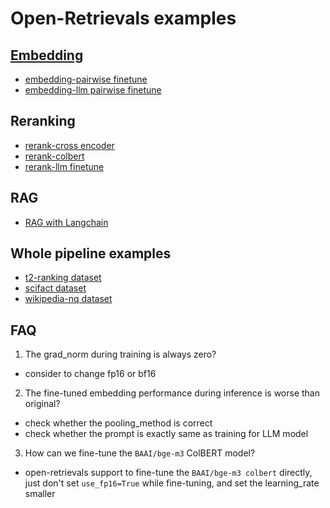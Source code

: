 # Open-Retrievals examples

## [Embedding](./0_embedding)
- [embedding-pairwise finetune](./0_embedding/train_pairwise.py)
- [embedding-llm pairwise finetune](./0_embedding/train_llm.py)


## Reranking
- [rerank-cross encoder](./2_reranking/train_cross_encoder.py)
- [rerank-colbert](3_colbert/rerank_colbert.py)
- [rerank-llm finetune](./2_reranking/train_llm.py)


## RAG
- [RAG with Langchain](4_rag/rag_langchain_demo.py)


## Whole pipeline examples
- [t2-ranking dataset](./t2_ranking/README.md)
- [scifact dataset](./scifact/README.md)
- [wikipedia-nq dataset](./wikipedia-nq/README.md)


## FAQ

1. The grad_norm during training is always zero?
- consider to change fp16 or bf16

2. The fine-tuned embedding performance during inference is worse than original?
- check whether the pooling_method is correct
- check whether the prompt is exactly same as training for LLM model

3. How can we fine-tune the `BAAI/bge-m3` ColBERT model?
- open-retrievals support to fine-tune the `BAAI/bge-m3 colbert` directly, just don't set `use_fp16=True` while fine-tuning, and set the learning_rate smaller
